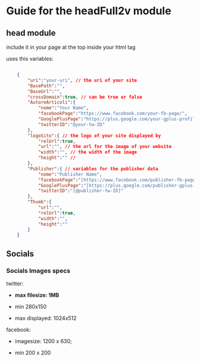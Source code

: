 # Guide for the headFull2v module

## head module

include it in your page at the top inside your html tag

uses this variables:

```JSON

    {
        "uri":"your-uri", // the uri of your site 
        "BasePath":"",
        "BaseUrl":"",
        "crossDomain":true, // can be true or false
        "AutoreArticoli":{
            "nome":"Your Name",
            "facebookPage":"https://www.facebook.com/your-fb-page/",
            "GooglePlusPage":"https://plus.google.com/your-gplus-profile",
            "twitterID":"@your-tw-ID"
        },
        "logoSito":{ // the logo of your site displayed by 
            "relUrl":true,
            "url":"", // the url for the image of your website
            "width":"", // the width of the image
            "height":"" //
        },
        "Publisher":{ // variables for the publisher data
            "nome":"Publisher Name", 
            "facebookPage":"[https://www.facebook.com/publisher-fb-page/]",
            "GooglePlusPage":"[https://plus.google.com/publisher-gplus-profile]",
            "twitterID":"[@publisher-tw-ID]"
        },
        "Thumb":{
            "url":"", 
            "relUrl":true,
            "width":"",
            "height":""
        }
    }

```

## Socials



### Socials Images specs

twitter:

*   **max filesize: 1MB**

*   min 280x150
 
*   max displayed: 1024x512

facebook:

*   imagesize: 1200 x 630;

*   min 200 x 200